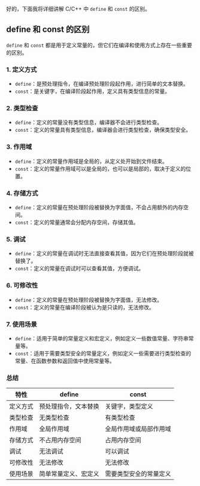 好的，下面我将详细讲解 C/C++ 中 `define` 和 `const` 的区别。

## define 和 const 的区别

`define` 和 `const` 都是用于定义常量的，但它们在编译和使用方式上存在一些重要的区别。

### 1. 定义方式

- `define`：是预处理指令，在编译预处理阶段起作用，进行简单的文本替换。
- `const`：是关键字，在编译阶段起作用，定义具有类型信息的常量。

### 2. 类型检查

- `define`：定义的常量没有类型信息，编译器不会进行类型检查。
- `const`：定义的常量具有类型信息，编译器会进行类型检查，确保类型安全。

### 3. 作用域

- `define`：定义的常量作用域是全局的，从定义处开始到文件结束。
- `const`：定义的常量作用域可以是全局的，也可以是局部的，取决于定义的位置。

### 4. 存储方式

- `define`：定义的常量在预处理阶段被替换为字面值，不会占用额外的内存空间。
- `const`：定义的常量通常会分配内存空间，存储其值。

### 5. 调试

- `define`：定义的常量在调试时无法直接查看其值，因为它们在预处理阶段就被替换了。
- `const`：定义的常量在调试时可以查看其值，方便调试。

### 6. 可修改性

- `define`：定义的常量在预处理阶段被替换为字面值，无法修改。
- `const`：定义的常量在编译阶段被认为是只读的，无法修改。

### 7. 使用场景

- `define`：适用于简单的常量定义和宏定义，例如定义一些数值常量、字符串常量等。
- `const`：适用于需要类型安全的常量定义，例如定义一些需要进行类型检查的常量、在函数参数和返回值中使用常量等。

### 总结

| 特性   | define     | const       |
| ---- | ---------- | ----------- |
| 定义方式 | 预处理指令，文本替换 | 关键字，类型定义    |
| 类型检查 | 无类型检查      | 有类型检查       |
| 作用域  | 全局作用域      | 全局作用域或局部作用域 |
| 存储方式 | 不占用内存空间    | 占用内存空间      |
| 调试   | 无法调试       | 可以调试        |
| 可修改性 | 无法修改       | 无法修改        |
| 使用场景 | 简单常量定义、宏定义 | 需要类型安全的常量定义 |